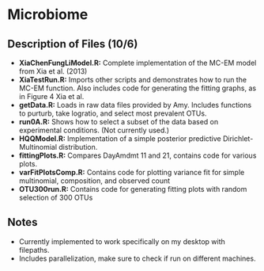 # Microbiome

## Description of Files (10/6)

* **XiaChenFungLiModel.R:** Complete implementation of the MC-EM model from Xia et al. (2013)
* **XiaTestRun.R:** Imports other scripts and demonstrates how to run the MC-EM function. Also includes code for generating the fitting graphs, as in Figure 4 Xia et al.
* **getData.R:** Loads in raw data files provided by Amy. Includes functions to purturb, take logratio, and select most prevalent OTUs.
* **run0A.R:** Shows how to select a subset of the data based on experimental conditions. (Not currently used.)
* **HQQModel.R:** Implementation of a simple posterior predictive Dirichlet-Multinomial distribution.
* **fittingPlots.R:** Compares DayAmdmt 11 and 21, contains code for various plots.
* **varFitPlotsComp.R:** Contains code for plotting variance fit for simple multinomial, composition, and observed count 
* **OTU300run.R:** Contains code for generating fitting plots with random selection of 300 OTUs

## Notes

* Currently implemented to work specifically on my desktop with filepaths.
* Includes parallelization, make sure to check if run on different machines.
